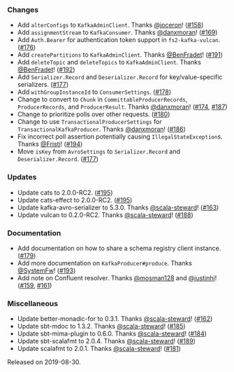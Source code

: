 ### Changes

- Add `alterConfigs` to `KafkaAdminClient`. Thanks [@joceron](https://github.com/joceron)! ([#158][#158])
- Add `assignmentStream` to `KafkaConsumer`. Thanks [@danxmoran](https://github.com/danxmoran)! ([#169][#169])
- Add `Auth.Bearer` for authentication token support in `fs2-kafka-vulcan`. ([#176][#176])
- Add `createPartitions` to `KafkaAdminClient`. Thanks [@BenFradet](https://github.com/BenFradet)! ([#191][#191])
- Add `deleteTopic` and `deleteTopics` to `KafkaAdminClient`. Thanks [@BenFradet](https://github.com/BenFradet)! ([#192][#192])
- Add `Serializer.Record` and `Deserializer.Record` for key/value-specific serializers. ([#177][#177])
- Add `withGroupInstanceId` to `ConsumerSettings`. ([#178][#178])
- Change to convert to `Chunk` in `CommittableProducerRecords`, `ProducerRecords`, and `ProducerResult`. Thanks [@danxmoran](https://github.com/danxmoran)! ([#174][#174], [#187][#187])
- Change to prioritize polls over other requests. ([#180][#180])
- Change to use `TransactionalProducerSettings` for `TransactionalKafkaProducer`. Thanks [@danxmoran](https://github.com/danxmoran)! ([#186][#186])
- Fix incorrect poll assertion potentially causing `IllegalStateException`s. Thanks [@Fristi](https://github.com/Fristi)! ([#194][#194])
- Move `isKey` from `AvroSettings` to `Serializer.Record` and `Deserializer.Record`. ([#177][#177])

### Updates

- Update cats to 2.0.0-RC2. ([#195][#195])
- Update cats-effect to 2.0.0-RC2. ([#195][#195])
- Update kafka-avro-serializer to 5.3.0. Thanks [@scala-steward](https://github.com/scala-steward)! ([#163][#163])
- Update vulcan to 0.2.0-RC2. Thanks [@scala-steward](https://github.com/scala-steward)! ([#188][#188])

### Documentation

- Add documentation on how to share a schema registry client instance. ([#179][#179])
- Add more documentation on `KafkaProducer#produce`. Thanks [@SystemFw](https://github.com/SystemFw)! ([#193][#193])
- Add note on Confluent resolver. Thanks [@mosman128](https://github.com/mosman128) and [@justinhj](https://github.com/justinhj)! ([#159][#159], [#161][#161])

### Miscellaneous

- Update better-monadic-for to 0.3.1. Thanks [@scala-steward](https://github.com/scala-steward)! ([#162][#162])
- Update sbt-mdoc to 1.3.2. Thanks [@scala-steward](https://github.com/scala-steward)! ([#185][#185])
- Update sbt-mima-plugin to 0.6.0. Thanks [@scala-steward](https://github.com/scala-steward)! ([#184][#184])
- Update sbt-scalafmt to 2.0.4. Thanks [@scala-steward](https://github.com/scala-steward)! ([#189][#189])
- Update scalafmt to 2.0.1. Thanks [@scala-steward](https://github.com/scala-steward)! ([#181][#181])

[#158]: https://github.com/ovotech/fs2-kafka/pull/158
[#159]: https://github.com/ovotech/fs2-kafka/pull/159
[#161]: https://github.com/ovotech/fs2-kafka/pull/161
[#162]: https://github.com/ovotech/fs2-kafka/pull/162
[#163]: https://github.com/ovotech/fs2-kafka/pull/163
[#169]: https://github.com/ovotech/fs2-kafka/pull/169
[#174]: https://github.com/ovotech/fs2-kafka/pull/174
[#176]: https://github.com/ovotech/fs2-kafka/pull/176
[#177]: https://github.com/ovotech/fs2-kafka/pull/177
[#178]: https://github.com/ovotech/fs2-kafka/pull/178
[#179]: https://github.com/ovotech/fs2-kafka/pull/179
[#180]: https://github.com/ovotech/fs2-kafka/pull/180
[#181]: https://github.com/ovotech/fs2-kafka/pull/181
[#184]: https://github.com/ovotech/fs2-kafka/pull/184
[#185]: https://github.com/ovotech/fs2-kafka/pull/185
[#186]: https://github.com/ovotech/fs2-kafka/pull/186
[#187]: https://github.com/ovotech/fs2-kafka/pull/187
[#188]: https://github.com/ovotech/fs2-kafka/pull/188
[#189]: https://github.com/ovotech/fs2-kafka/pull/189
[#191]: https://github.com/ovotech/fs2-kafka/pull/191
[#192]: https://github.com/ovotech/fs2-kafka/pull/192
[#193]: https://github.com/ovotech/fs2-kafka/pull/193
[#194]: https://github.com/ovotech/fs2-kafka/pull/194
[#195]: https://github.com/ovotech/fs2-kafka/pull/195

Released on 2019-08-30.
